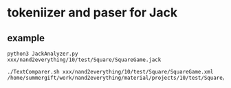 # tokeniizer and paser for Jack

## example

```
python3 JackAnalyzer.py xxx/nand2everything/10/test/Square/SquareGame.jack
```

```
./TextComparer.sh xxx/nand2everything/10/test/Square/SquareGame.xml /home/summergift/work/nand2everything/material/projects/10/test/Square/SquareGame.xml
```